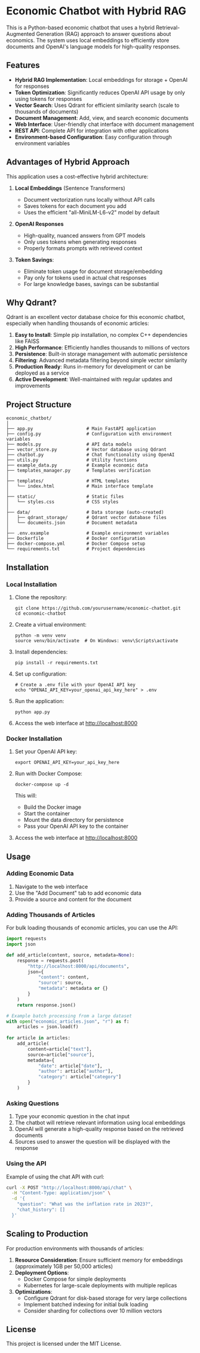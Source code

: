 # Economic Chatbot with Hybrid RAG

This is a Python-based economic chatbot that uses a hybrid Retrieval-Augmented Generation (RAG) approach to answer questions about economics. The system uses local embeddings to efficiently store documents and OpenAI's language models for high-quality responses.

## Features

- **Hybrid RAG Implementation**: Local embeddings for storage + OpenAI for responses
- **Token Optimization**: Significantly reduces OpenAI API usage by only using tokens for responses
- **Vector Search**: Uses Qdrant for efficient similarity search (scale to thousands of documents)
- **Document Management**: Add, view, and search economic documents
- **Web Interface**: User-friendly chat interface with document management
- **REST API**: Complete API for integration with other applications
- **Environment-based Configuration**: Easy configuration through environment variables

## Advantages of Hybrid Approach

This application uses a cost-effective hybrid architecture:

1. **Local Embeddings** (Sentence Transformers)
   - Document vectorization runs locally without API calls
   - Saves tokens for each document you add
   - Uses the efficient "all-MiniLM-L6-v2" model by default

2. **OpenAI Responses**
   - High-quality, nuanced answers from GPT models
   - Only uses tokens when generating responses
   - Properly formats prompts with retrieved context

3. **Token Savings**:
   - Eliminate token usage for document storage/embedding
   - Pay only for tokens used in actual chat responses
   - For large knowledge bases, savings can be substantial

## Why Qdrant?

Qdrant is an excellent vector database choice for this economic chatbot, especially when handling thousands of economic articles:

1. **Easy to Install**: Simple pip installation, no complex C++ dependencies like FAISS
2. **High Performance**: Efficiently handles thousands to millions of vectors
3. **Persistence**: Built-in storage management with automatic persistence
4. **Filtering**: Advanced metadata filtering beyond simple vector similarity
5. **Production Ready**: Runs in-memory for development or can be deployed as a service
6. **Active Development**: Well-maintained with regular updates and improvements

## Project Structure

```
economic_chatbot/
│
├── app.py                    # Main FastAPI application
├── config.py                 # Configuration with environment variables
├── models.py                 # API data models
├── vector_store.py           # Vector database using Qdrant
├── chatbot.py                # Chat functionality using OpenAI
├── utils.py                  # Utility functions
├── example_data.py           # Example economic data
├── templates_manager.py      # Templates verification
│
├── templates/                # HTML templates
│   └── index.html            # Main interface template
│
├── static/                   # Static files
│   └── styles.css            # CSS styles
│
├── data/                     # Data storage (auto-created)
│   ├── qdrant_storage/       # Qdrant vector database files
│   └── documents.json        # Document metadata
│
├── .env.example              # Example environment variables
├── Dockerfile                # Docker configuration
├── docker-compose.yml        # Docker Compose setup
└── requirements.txt          # Project dependencies
```

## Installation

### Local Installation

1. Clone the repository:
   ```
   git clone https://github.com/yourusername/economic-chatbot.git
   cd economic-chatbot
   ```

2. Create a virtual environment:
   ```
   python -m venv venv
   source venv/bin/activate  # On Windows: venv\Scripts\activate
   ```

3. Install dependencies:
   ```
   pip install -r requirements.txt
   ```

4. Set up configuration:
   ```
   # Create a .env file with your OpenAI API key
   echo "OPENAI_API_KEY=your_openai_api_key_here" > .env
   ```

5. Run the application:
   ```
   python app.py
   ```

6. Access the web interface at [http://localhost:8000](http://localhost:8000)

### Docker Installation

1. Set your OpenAI API key:
   ```
   export OPENAI_API_KEY=your_api_key_here
   ```

2. Run with Docker Compose:
   ```
   docker-compose up -d
   ```
   
   This will:
   - Build the Docker image
   - Start the container
   - Mount the data directory for persistence
   - Pass your OpenAI API key to the container

3. Access the web interface at [http://localhost:8000](http://localhost:8000)

## Usage

### Adding Economic Data

1. Navigate to the web interface
2. Use the "Add Document" tab to add economic data
3. Provide a source and content for the document

### Adding Thousands of Articles

For bulk loading thousands of economic articles, you can use the API:

```python
import requests
import json

def add_article(content, source, metadata=None):
    response = requests.post(
        "http://localhost:8000/api/documents",
        json={
            "content": content,
            "source": source,
            "metadata": metadata or {}
        }
    )
    return response.json()

# Example batch processing from a large dataset
with open("economic_articles.json", "r") as f:
    articles = json.load(f)
    
for article in articles:
    add_article(
        content=article["text"],
        source=article["source"],
        metadata={
            "date": article["date"],
            "author": article["author"],
            "category": article["category"]
        }
    )
```

### Asking Questions

1. Type your economic question in the chat input
2. The chatbot will retrieve relevant information using local embeddings
3. OpenAI will generate a high-quality response based on the retrieved documents
4. Sources used to answer the question will be displayed with the response

### Using the API

Example of using the chat API with curl:

```bash
curl -X POST "http://localhost:8000/api/chat" \
  -H "Content-Type: application/json" \
  -d '{
    "question": "What was the inflation rate in 2023?",
    "chat_history": []
  }'
```

## Scaling to Production

For production environments with thousands of articles:

1. **Resource Consideration**: Ensure sufficient memory for embeddings (approximately 1GB per 50,000 articles)
2. **Deployment Options**:
   - Docker Compose for simple deployments
   - Kubernetes for large-scale deployments with multiple replicas
3. **Optimizations**:
   - Configure Qdrant for disk-based storage for very large collections
   - Implement batched indexing for initial bulk loading
   - Consider sharding for collections over 10 million vectors

## License

This project is licensed under the MIT License.